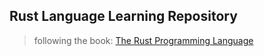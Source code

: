 ## Rust Language Learning Repository

> following the book: [The Rust Programming Language](https://doc.rust-lang.org/book/title-page.html)
